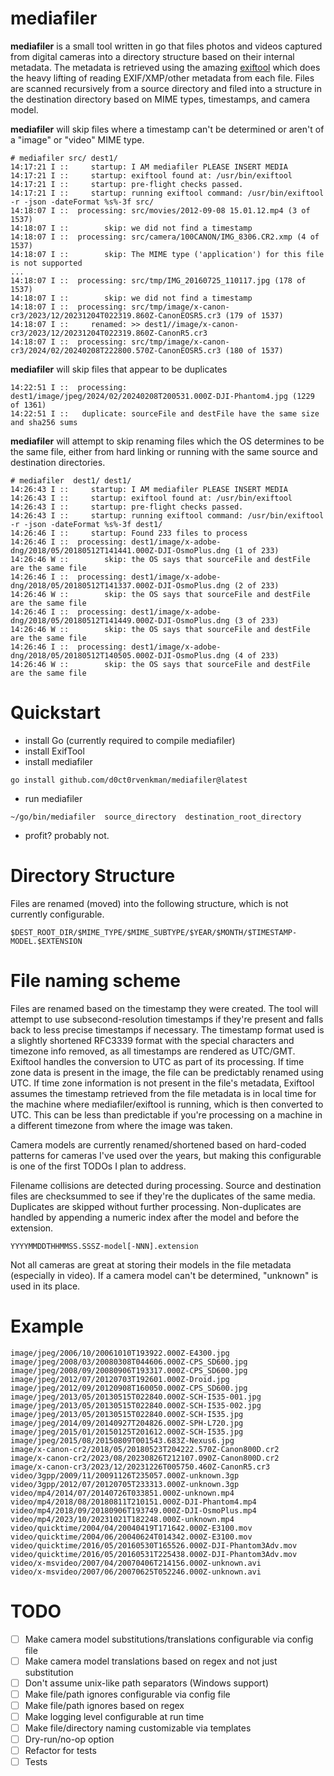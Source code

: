 # mediafiler
**mediafiler** is a small tool written in go that files photos and videos captured from digital cameras into a directory structure based on their internal metadata. The metadata is retrieved using the amazing [exiftool](https://exiftool.org/) which does the heavy lifting of reading EXIF/XMP/other metadata from each file. Files are scanned recursively from a source directory and filed into a structure in the destination directory based on MIME types, timestamps, and camera model.

**mediafiler** will skip files where a timestamp can't be determined or aren't of a "image" or "video" MIME type.
```
# mediafiler src/ dest1/
14:17:21 I ::     startup: I AM mediafiler PLEASE INSERT MEDIA
14:17:21 I ::     startup: exiftool found at: /usr/bin/exiftool
14:17:21 I ::     startup: pre-flight checks passed.
14:17:21 I ::     startup: running exiftool command: /usr/bin/exiftool -r -json -dateFormat %s%-3f src/
14:18:07 I ::  processing: src/movies/2012-09-08 15.01.12.mp4 (3 of 1537)
14:18:07 I ::        skip: we did not find a timestamp
14:18:07 I ::  processing: src/camera/100CANON/IMG_8306.CR2.xmp (4 of 1537)
14:18:07 I ::        skip: The MIME type ('application') for this file is not supported
...
14:18:07 I ::  processing: src/tmp/IMG_20160725_110117.jpg (178 of 1537)
14:18:07 I ::        skip: we did not find a timestamp
14:18:07 I ::  processing: src/tmp/image/x-canon-cr3/2023/12/20231204T022319.860Z-CanonEOSR5.cr3 (179 of 1537)
14:18:07 I ::     renamed: >> dest1//image/x-canon-cr3/2023/12/20231204T022319.860Z-CanonR5.cr3
14:18:07 I ::  processing: src/tmp/image/x-canon-cr3/2024/02/20240208T222800.570Z-CanonEOSR5.cr3 (180 of 1537)
```

**mediafiler** will skip files that appear to be duplicates
```
14:22:51 I ::  processing: dest1/image/jpeg/2024/02/20240208T200531.000Z-DJI-Phantom4.jpg (1229 of 1361)
14:22:51 I ::   duplicate: sourceFile and destFile have the same size and sha256 sums
```
**mediafiler** will attempt to skip renaming files which the OS determines to be the same file, either from hard linking or running with the same source and destination directories.
```
# mediafiler  dest1/ dest1/
14:26:43 I ::     startup: I AM mediafiler PLEASE INSERT MEDIA
14:26:43 I ::     startup: exiftool found at: /usr/bin/exiftool
14:26:43 I ::     startup: pre-flight checks passed.
14:26:43 I ::     startup: running exiftool command: /usr/bin/exiftool -r -json -dateFormat %s%-3f dest1/
14:26:46 I ::     startup: Found 233 files to process
14:26:46 I ::  processing: dest1/image/x-adobe-dng/2018/05/20180512T141441.000Z-DJI-OsmoPlus.dng (1 of 233)
14:26:46 W ::        skip: the OS says that sourceFile and destFile are the same file
14:26:46 I ::  processing: dest1/image/x-adobe-dng/2018/05/20180512T141337.000Z-DJI-OsmoPlus.dng (2 of 233)
14:26:46 W ::        skip: the OS says that sourceFile and destFile are the same file
14:26:46 I ::  processing: dest1/image/x-adobe-dng/2018/05/20180512T141449.000Z-DJI-OsmoPlus.dng (3 of 233)
14:26:46 W ::        skip: the OS says that sourceFile and destFile are the same file
14:26:46 I ::  processing: dest1/image/x-adobe-dng/2018/05/20180512T140505.000Z-DJI-OsmoPlus.dng (4 of 233)
14:26:46 W ::        skip: the OS says that sourceFile and destFile are the same file

```

# Quickstart
- install Go (currently required to compile mediafiler)
- install ExifTool
- install mediafiler
```
go install github.com/d0ct0rvenkman/mediafiler@latest
```
- run mediafiler
```
~/go/bin/mediafiler  source_directory  destination_root_directory
```
- profit? probably not.


# Directory Structure
Files are renamed (moved) into the following structure, which is not currently configurable.
```
$DEST_ROOT_DIR/$MIME_TYPE/$MIME_SUBTYPE/$YEAR/$MONTH/$TIMESTAMP-MODEL.$EXTENSION
```
# File naming scheme
Files are renamed based on the timestamp they were created. The tool will attempt to use subsecond-resolution timestamps if they're present and falls back to less precise timestamps if necessary. The timestamp format used is a slightly shortened RFC3339 format with the special characters and timezone info removed, as all timestamps are rendered as UTC/GMT. Exiftool handles the conversion to UTC as part of its processing. If time zone data is present in the image, the file can be predictably renamed using UTC. If time zone information is not present in the file's metadata, Exiftool assumes the timestamp retrieved from the file metadata is in local time for the machine where mediafiler/exiftool is running, which is then converted to UTC. This can be less than predictable if you're processing on a machine in a different timezone from where the image was taken.

Camera models are currently renamed/shortened based on hard-coded patterns for cameras I've used over the years, but making this configurable is one of the first TODOs I plan to address.

Filename collisions are detected during processing. Source and destination files are checksummed to see if they're the duplicates of the same media. Duplicates are skipped without further processing. Non-duplicates are handled by appending a numeric index after the model and before the extension.
```
YYYYMMDDTHHMMSS.SSSZ-model[-NNN].extension
```

Not all cameras are great at storing their models in the file metadata (especially in video). If a camera model can't be determined, "unknown" is used in its place.

# Example
```
image/jpeg/2006/10/20061010T193922.000Z-E4300.jpg
image/jpeg/2008/03/20080308T044606.000Z-CPS_SD600.jpg
image/jpeg/2008/09/20080906T193317.000Z-CPS_SD600.jpg
image/jpeg/2012/07/20120703T192601.000Z-Droid.jpg
image/jpeg/2012/09/20120908T160050.000Z-CPS_SD600.jpg
image/jpeg/2013/05/20130515T022840.000Z-SCH-I535-001.jpg
image/jpeg/2013/05/20130515T022840.000Z-SCH-I535-002.jpg
image/jpeg/2013/05/20130515T022840.000Z-SCH-I535.jpg
image/jpeg/2014/09/20140927T204826.000Z-SPH-L720.jpg
image/jpeg/2015/01/20150125T201612.000Z-SCH-I535.jpg
image/jpeg/2015/08/20150809T001543.683Z-Nexus6.jpg
image/x-canon-cr2/2018/05/20180523T204222.570Z-Canon800D.cr2
image/x-canon-cr2/2023/08/20230826T212107.090Z-Canon800D.cr2
image/x-canon-cr3/2023/12/20231226T005750.460Z-CanonR5.cr3
video/3gpp/2009/11/20091126T235057.000Z-unknown.3gp
video/3gpp/2012/07/20120705T233313.000Z-unknown.3gp
video/mp4/2014/07/20140726T033851.000Z-unknown.mp4
video/mp4/2018/08/20180811T210151.000Z-DJI-Phantom4.mp4
video/mp4/2018/09/20180906T193749.000Z-DJI-OsmoPlus.mp4
video/mp4/2023/10/20231021T182248.000Z-unknown.mp4
video/quicktime/2004/04/20040419T171642.000Z-E3100.mov
video/quicktime/2004/06/20040624T014342.000Z-E3100.mov
video/quicktime/2016/05/20160530T165526.000Z-DJI-Phantom3Adv.mov
video/quicktime/2016/05/20160531T225438.000Z-DJI-Phantom3Adv.mov
video/x-msvideo/2007/04/20070406T214156.000Z-unknown.avi
video/x-msvideo/2007/06/20070625T052246.000Z-unknown.avi

```


# TODO
- [ ] Make camera model substitutions/translations configurable via config file
- [ ] Make camera model translations based on regex and not just substitution
- [ ] Don't assume unix-like path separators (Windows support)
- [ ] Make file/path ignores configurable via config file 
- [ ] Make file/path ignores based on regex
- [ ] Make logging level configurable at run time
- [ ] Make file/directory naming customizable via templates
- [ ] Dry-run/no-op option
- [ ] Refactor for tests
- [ ] Tests